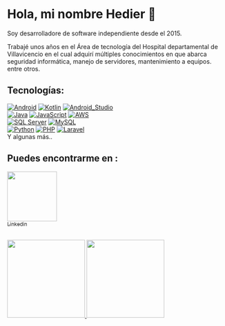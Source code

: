 # Hola, mi nombre Hedier 👋


Soy desarrolladore de software independiente desde el 2015.

Trabajé unos años en el Área de tecnología del Hospital departamental de Villavicencio en el cual adquirí múltiples conocimientos en que abarca seguridad informática, manejo de servidores, mantenimiento a equipos. entre otros.


## Tecnologías:
[![Android](https://img.shields.io/badge/Android-3DDC84?style=for-the-badge&logo=android&logoColor=white&labelColor=101010)]()
[![Kotlin](https://img.shields.io/badge/Kotlin-0095D5?style=for-the-badge&logo=kotlin&logoColor=white&labelColor=101010)]()
[![Android_Studio](https://img.shields.io/badge/Android_Studio-3DDC84?style=for-the-badge&logo=android-studio&logoColor=white&labelColor=101010)]()
</br>
[![Java](https://img.shields.io/badge/Java-007396?style=for-the-badge&logo=apachenetbeanside&logoColor=white&labelColor=101010)]()
[![JavaScript](https://img.shields.io/badge/JavaScript-F7DF1E?style=for-the-badge&logo=javascript&logoColor=white&labelColor=101010)]()
[![AWS](https://img.shields.io/badge/AWS-232F3E?style=for-the-badge&logo=amazon-aws&logoColor=white&labelColor=101010)]()
</br>
[![SQL Server](https://img.shields.io/badge/SQL%20SERVER-CC2927?style=for-the-badge&logo=microsoftsqlserver&logoColor=white&labelColor=101010)]()
[![MySQL](https://img.shields.io/badge/MySQL-4479A1?style=for-the-badge&logo=mysql&logoColor=white&labelColor=101010)]()
</br>
[![Python](https://img.shields.io/badge/PYTHON-3776AB?style=for-the-badge&logo=python&logoColor=white&labelColor=101010)]()
[![PHP](https://img.shields.io/badge/PHP-777BB4?style=for-the-badge&logo=php&logoColor=white&labelColor=101010)]()
[![Laravel](https://img.shields.io/badge/LARAVEL-FF2D20?style=for-the-badge&logo=laravel&logoColor=white&labelColor=101010)]()
</br>
Y algunas más..

## Puedes encontrarme en :

 [<img src="https://media-exp1.licdn.com/dms/image/C5603AQHAmC8AVFvZoQ/profile-displayphoto-shrink_800_800/0/1588039807179?e=2147483647&v=beta&t=IHLkdikbtIoZPuhzxkpbCvpvreIQ1HWTBMweRV1c1CM" width=115><br><sub>  Linkedin </sub>](https://co.linkedin.com/in/hedier-alvarez-ovalle) 


##
<div>  
  <a href="https://github.com/reideh17">
  <img height="180em" src="https://github-readme-stats.vercel.app/api/top-langs/?username=reideh17&layout=compact&langs_count=10&theme=algolia"/>   
  <img height="180em" src="https://github-readme-stats.vercel.app/api?username=reideh17&show_icons=true&theme=algolia&include_all_commits=true&count_private=true"/>
  </a>
</div>

<!--
**Reideh17/Reideh17** is a ✨ _special_ ✨ repository because its `README.md` (this file) appears on your GitHub profile.

Here are some ideas to get you started:

- 🔭 I’m currently working on ...
- 🌱 I’m currently learning ...
- 👯 I’m looking to collaborate on ...
- 🤔 I’m looking for help with ...
- 💬 Ask me about ...
- 📫 How to reach me: ...
- 😄 Pronouns: ...
- ⚡ Fun fact: ...


ejemplod de fotos 

https://shields.io/
https://simpleicons.org/
https://github.com/simple-icons/simple-icons/blob/develop/slugs.md

-->
